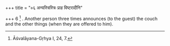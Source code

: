 +++
title = "०६ अन्यस्त्रिस्त्रिः प्राह विष्टरादीनि"

+++
6 [^3] . Another person three times announces (to the guest) the couch and the other things (when they are offered to him).


[^3]:  Āśvalāyana-Gṛhya I, 24, 7.

